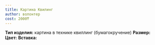 ```yaml
---
title: Картина Квилинг
author: волонтер
cost: 2000₸
---
```

**Тип изделия:** картина в технике квиллинг (бумагокручение)
**Размер:**
**Цвет:**
**Вставка:**